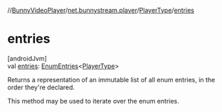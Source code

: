//[BunnyVideoPlayer](../../../index.md)/[net.bunnystream.player](../index.md)/[PlayerType](index.md)/[entries](entries.md)

# entries

[androidJvm]\
val [entries](entries.md): [EnumEntries](https://kotlinlang.org/api/latest/jvm/stdlib/kotlin-stdlib/kotlin.enums/-enum-entries/index.html)&lt;[PlayerType](index.md)&gt;

Returns a representation of an immutable list of all enum entries, in the order they're declared.

This method may be used to iterate over the enum entries.
